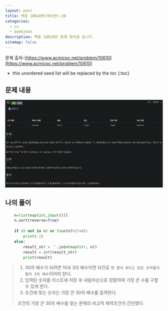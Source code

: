 ```yaml
---
layout: post
title: 백준 10610번(파이썬):30
categories: 
  - cs
  - baekjoon
description: 백준 10610번 문제 정리글 입니다.
sitemap: false
---
```

문제 출처-[https://www.acmicpc.net/problem/10610](https://www.acmicpc.net/problem/10610)

* this unordered seed list will be replaced by the toc
{:toc}

## 문제 내용
![백준 10610번](/assets/img/blog/bj10610.png)

## 나의 풀이

~~~python
    n=list(map(int,input()))
    n.sort(reverse=True)

    if (0 not in n) or (sum(n)%3!=0):
        print(-1)
    else:
        result_str = ''.join(map(str, n))
        result = int(result_str)
        print(result)
~~~

>1. 30의 배수가 되려면 10과 3의 배수이면 되므로 `맨 끝이 0이고 모든 숫자들의 합이 3의 배수`이어야 한다.
>2. 입력된 숫자를 리스트에 저장 후 내림차순으로 정렬하여 가장 큰 수를 구할 수 있게 한다.
>3. 조건에 맞는 숫자는 가장 큰 30의 배수를 출력한다.
>
>조건의 가장 큰 30의 배수를 찾는 문제라 비교적 제약조건이 간단했다.